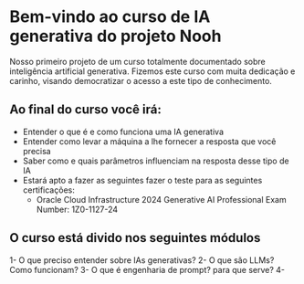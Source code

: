 # Bem-vindo ao curso de IA generativa do projeto Nooh

Nosso primeiro projeto de um curso totalmente documentado sobre inteligência artificial generativa. Fizemos este curso com muita dedicação e carinho, visando democratizar o acesso a este tipo de conhecimento.

## Ao final do curso você irá:

- Entender o que é e como funciona uma IA generativa
- Entender como levar a máquina a lhe fornecer a resposta que você precisa
- Saber como e quais parâmetros influenciam na resposta desse tipo de IA
- Estará apto a fazer as seguintes fazer o teste para as seguintes certificações:
    - Oracle Cloud Infrastructure 2024 Generative AI Professional Exam Number: 1Z0-1127-24

## O curso está divido nos seguintes módulos
1- O que preciso entender sobre IAs generativas?
2- O que são LLMs? Como funcionam?
3- O que é engenharia de prompt? para que serve?
4- 
